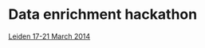 Data enrichment hackathon
==============
[Leiden 17-21 March 2014](http://wiki.pro-ibiosphere.eu/wiki/Data_enrichment_hackathon,_March_17-21_2014)
